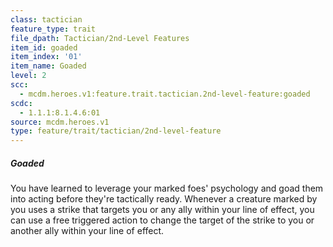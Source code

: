 ```yaml
---
class: tactician
feature_type: trait
file_dpath: Tactician/2nd-Level Features
item_id: goaded
item_index: '01'
item_name: Goaded
level: 2
scc:
  - mcdm.heroes.v1:feature.trait.tactician.2nd-level-feature:goaded
scdc:
  - 1.1.1:8.1.4.6:01
source: mcdm.heroes.v1
type: feature/trait/tactician/2nd-level-feature
---
```


##### Goaded

You have learned to leverage your marked foes' psychology and goad them into acting before they're tactically ready. Whenever a creature marked by you uses a strike that targets you or any ally within your line of effect, you can use a free triggered action to change the target of the strike to you or another ally within your line of effect.
